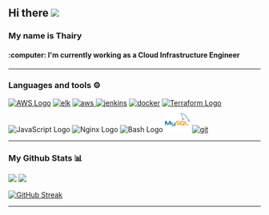 
<h2>Hi there <img src="https://media.giphy.com/media/hvRJCLFzcasrR4ia7z/giphy.gif" width="25px"> </h2>
 
  <!-- <table>
 <tr>
    <td>You are visitor N°</td>
    <td><img src="https://profile-counter.glitch.me/asdtha/count.svg" alt="" /></td>
  </tr>
</table> -->

<h3 align="left">My name is Thairy</h3>
<h4> :computer: I'm currently working as a Cloud Infrastructure Engineer</h4>

<!-- 
--- 
Get in touch with me:  </b>
<p align="left">
<a href="https://www.linkedin.com/in/" target="blank"><img align="center" src="https://github.com/asdtha/dptha/blob/main/assets/linkedin.png" alt="linkedin" height="30" width="30" /></a>
</p> -->

--- 

<!-- Languages and tools -->
### Languages and tools ⚙️
<!--
1.    <a href="https://aws.amazon.com/" target="blank"> <img src="https://www.vectorlogo.zone/logos/amazon_aws/amazon_aws-icon.svg" alt="aws" width="40" height="40"/> </a> 
2.    <a href="https://www.elastic.co/" target="blank"> <img src="https://www.vectorlogo.zone/logos/elastic/elastic-icon.svg" alt="elk" width="40" height="40"/> </a> 
3.    <a href="" target="_blank"> <img src="https://www.vectorlogo.zone/logos/linux/linux-icon.svg" alt="aws" width="40" height="40"/> </a> 
4.    <a href="https://www.jenkins.io/" target="_blank"> <img src="https://www.vectorlogo.zone/logos/jenkins/jenkins-icon.svg" alt="jenkins" width="40" height="40"/> </a> 
5.    <a href="https://www.terraform.io/" target="_blank"> <img src="https://www.vectorlogo.zone/logos/terraformio/terraformio-icon.svg" alt="terraform" width="40" height="40"/> </a>   <a href="https://www.docker.com/" target="_blank"> <img src="https://www.vectorlogo.zone/logos/docker/docker-icon.svg" alt="docker" width="50" height="50"/> </a> 
   <a href="https://www.w3.org/html/" target="_blank"> <img src="https://raw.githubusercontent.com/devicons/devicon/master/icons/html5/html5-original-wordmark.svg" alt="html5" width="40" height="40"/> <a href="https://www.w3schools.com/css/" target="_blank"> <img src="https://raw.githubusercontent.com/devicons/devicon/master/icons/css3/css3-original-wordmark.svg" alt="css3" width="40" height="40"/> </a> </a> <a href="https://developer.mozilla.org/en-US/docs/Web/JavaScript" target="_blank"> <img src="https://raw.githubusercontent.com/devicons/devicon/master/icons/javascript/javascript-original.svg" alt="javascript" width="40" height="40"/> </a> <a href="https://www.mysql.com/" target="_blank"> <img src="https://raw.githubusercontent.com/devicons/devicon/master/icons/mysql/mysql-original-wordmark.svg" alt="mysql" width="40" height="40"/> </a> <a href="https://git-scm.com/" target="_blank"> <img src="https://www.vectorlogo.zone/logos/git-scm/git-scm-icon.svg" alt="git" width="40" height="40"/> </a> <a href="https://gitlab.com/" target="_blank"> <img src="https://www.vectorlogo.zone/logos/gitlab/gitlab-icon.svg" alt="gitlab" width="40" height="40"/> </a>  
-->
<p> 
  <a href="https://aws.amazon.com/" target="blank"> <img src="https://cdn.worldvectorlogo.com/logos/aws-2.svg" alt="AWS Logo" width="50" height="50"/></a> 
<a href="https://www.elastic.co/" target="blank"> <img src="https://www.vectorlogo.zone/logos/elastic/elastic-icon.svg" alt="elk" width="50" height="50"/></a> 
 <a href="" target="_blank"> <img src="https://www.vectorlogo.zone/logos/linux/linux-icon.svg" alt="aws" width="50" height="50"/> </a> 
 <a href="https://www.jenkins.io/" target="_blank"> <img src="https://www.vectorlogo.zone/logos/jenkins/jenkins-icon.svg" alt="jenkins" width="50" height="50"/></a> 
  <a href="https://www.docker.com/" target="_blank"><img src="https://www.vectorlogo.zone/logos/docker/docker-icon.svg" alt="docker" width="50" height="50"/></a> 
<a href="https://www.terraform.io/" target="_blank"><img src="https://user-images.githubusercontent.com/25181517/183345121-36788a6e-5462-424a-be67-af1ebeda79a2.png" alt="Terraform Logo" width="50" height="50"/></a> 
 <img src="https://cdn.worldvectorlogo.com/logos/logo-javascript.svg" alt="JavaScript Logo" width="50" height="50"/>
 <img src="https://user-images.githubusercontent.com/25181517/183345125-9a7cd2e6-6ad6-436f-8490-44c903bef84c.png" alt="Nginx Logo" width="50" height="50"/> <img src="https://cdn.worldvectorlogo.com/logos/bash-1.svg" alt="Bash Logo" width="50" height="50"/> 
 <a href="https://www.mysql.com/" target="_blank"><img src="https://raw.githubusercontent.com/devicons/devicon/master/icons/mysql/mysql-original-wordmark.svg" alt="mysql" width="50" height="50"/></a>
<a href="https://git-scm.com/" target="_blank"><img src="https://www.vectorlogo.zone/logos/git-scm/git-scm-icon.svg" alt="git" width="40" height="40"/></a>
</p>

--- 


<!-- GitHub stats -->
### My Github Stats 📊

<p>
<!-- GitHub Stats -->
<img height="180em" src="https://github-readme-stats.vercel.app/api?username=asdtha&theme=dark&show_icons=true&hide_border=true" />
<!-- Most Used Languages -->
<img height="180em" src="https://github-readme-stats.vercel.app/api/top-langs/?username=asdtha&theme=dark&exclude_repo=KNN-Image-Classification&show_icons=true&hide_border=true&layout=compact&langs_count=8"/>

[![GitHub Streak](https://streak-stats.demolab.com/?user=asdtha&theme=dark)](https://git.io/streak-stats)
</p>

---

<br/>

